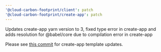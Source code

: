 ```yaml
---
'@cloud-carbon-footprint/client': patch
'@cloud-carbon-footprint/create-app': patch
---
```


Updates create-app yarn version to 3, fixed type error in create-app and adds resolution for @babel/core due to compilation error in create-app

Please see [this commit](https://github.com/cloud-carbon-footprint/cloud-carbon-footprint/commit/1474abca91e4e7118a1f4a25df2921ca1bf502f6) for create-app template updates. 
